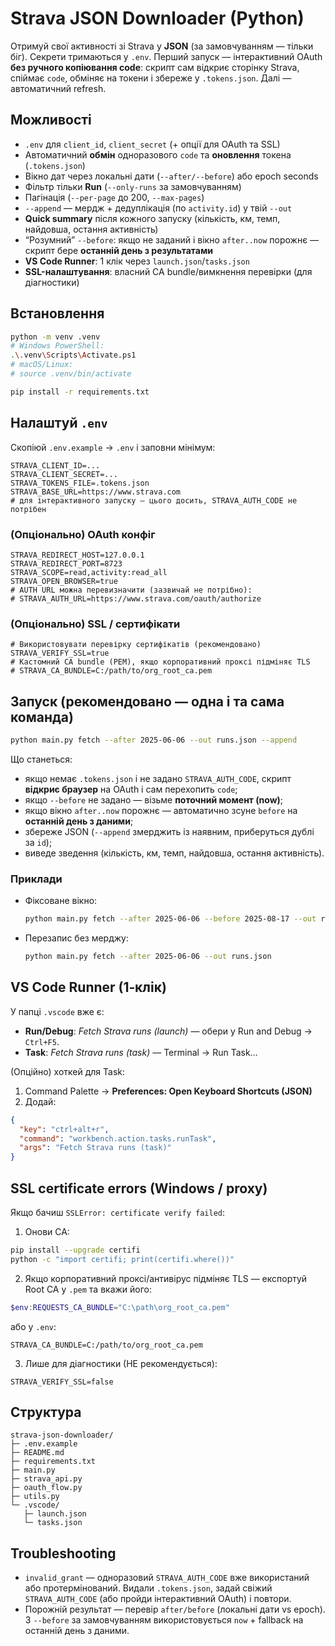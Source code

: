 
# Strava JSON Downloader (Python)

Отримуй свої активності зі Strava у **JSON** (за замовчуванням — тільки біг). Секрети тримаються у `.env`. 
Перший запуск — інтерактивний OAuth **без ручного копіювання code**: скрипт сам відкриє сторінку Strava, спіймає `code`, обміняє на токени і збереже у `.tokens.json`. Далі — автоматичний refresh.

## Можливості
- `.env` для `client_id`, `client_secret` (+ опції для OAuth та SSL)
- Автоматичний **обмін** одноразового `code` та **оновлення** токена (`.tokens.json`)
- Вікно дат через локальні дати (`--after/--before`) або epoch seconds
- Фільтр тільки **Run** (`--only-runs` за замовчуванням)
- Пагінація (`--per-page` до 200, `--max-pages`)
- `--append` — мердж + дедуплікація (по `activity.id`) у твій `--out`
- **Quick summary** після кожного запуску (кількість, км, темп, найдовша, остання активність)
- “Розумний” `--before`: якщо не заданий і вікно `after..now` порожнє — скрипт бере **останній день з результатами**
- **VS Code Runner**: 1 клік через `launch.json`/`tasks.json`
- **SSL-налаштування**: власний CA bundle/вимкнення перевірки (для діагностики)

## Встановлення
```bash
python -m venv .venv
# Windows PowerShell:
.\.venv\Scripts\Activate.ps1
# macOS/Linux:
# source .venv/bin/activate

pip install -r requirements.txt
```

## Налаштуй `.env`
Скопіюй `.env.example` → `.env` і заповни мінімум:
```
STRAVA_CLIENT_ID=...
STRAVA_CLIENT_SECRET=...
STRAVA_TOKENS_FILE=.tokens.json
STRAVA_BASE_URL=https://www.strava.com
# для інтерактивного запуску — цього досить, STRAVA_AUTH_CODE не потрібен
```

### (Опціонально) OAuth конфіг
```
STRAVA_REDIRECT_HOST=127.0.0.1
STRAVA_REDIRECT_PORT=8723
STRAVA_SCOPE=read,activity:read_all
STRAVA_OPEN_BROWSER=true
# AUTH URL можна перевизначити (зазвичай не потрібно):
# STRAVA_AUTH_URL=https://www.strava.com/oauth/authorize
```

### (Опціонально) SSL / сертифікати
```
# Використовувати перевірку сертифікатів (рекомендовано)
STRAVA_VERIFY_SSL=true
# Кастомний CA bundle (PEM), якщо корпоративний проксі підміняє TLS
# STRAVA_CA_BUNDLE=C:/path/to/org_root_ca.pem
```

## Запуск (рекомендовано — одна і та сама команда)
```bash
python main.py fetch --after 2025-06-06 --out runs.json --append
```
Що станеться:
- якщо немає `.tokens.json` і не задано `STRAVA_AUTH_CODE`, скрипт **відкриє браузер** на OAuth і сам перехопить `code`;
- якщо `--before` не задано — візьме **поточний момент (now)**;
- якщо вікно `after..now` порожнє — автоматично зсуне `before` на **останній день з даними**;
- збереже JSON (`--append` змерджить із наявним, приберуться дублі за `id`);
- виведе зведення (кількість, км, темп, найдовша, остання активність).

### Приклади
- Фіксоване вікно:
  ```bash
  python main.py fetch --after 2025-06-06 --before 2025-08-17 --out runs.json --append
  ```
- Перезапис без мерджу:
  ```bash
  python main.py fetch --after 2025-06-06 --out runs.json
  ```

## VS Code Runner (1‑клік)
У папці `.vscode` вже є:
- **Run/Debug**: *Fetch Strava runs (launch)* — обери у Run and Debug → `Ctrl+F5`.
- **Task**: *Fetch Strava runs (task)* — Terminal → Run Task…

(Опційно) хоткей для Task:
1) Command Palette → **Preferences: Open Keyboard Shortcuts (JSON)**  
2) Додай:
```json
{
  "key": "ctrl+alt+r",
  "command": "workbench.action.tasks.runTask",
  "args": "Fetch Strava runs (task)"
}
```

## SSL certificate errors (Windows / proxy)
Якщо бачиш `SSLError: certificate verify failed`:
1) Онови CA:
```bash
pip install --upgrade certifi
python -c "import certifi; print(certifi.where())"
```
2) Якщо корпоративний проксі/антивірус підміняє TLS — експортуй Root CA у `.pem` та вкажи його:
```powershell
$env:REQUESTS_CA_BUNDLE="C:\path\org_root_ca.pem"
```
або у `.env`:
```
STRAVA_CA_BUNDLE=C:/path/to/org_root_ca.pem
```
3) Лише для діагностики (НЕ рекомендується):
```
STRAVA_VERIFY_SSL=false
```

## Структура
```
strava-json-downloader/
├─ .env.example
├─ README.md
├─ requirements.txt
├─ main.py
├─ strava_api.py
├─ oauth_flow.py
├─ utils.py
└─ .vscode/
   ├─ launch.json
   └─ tasks.json
```

## Troubleshooting
- `invalid_grant` — одноразовий `STRAVA_AUTH_CODE` вже використаний або протермінований. Видали `.tokens.json`, задай свіжий `STRAVA_AUTH_CODE` (або пройди інтерактивний OAuth) і повтори.
- Порожній результат — перевір `after/before` (локальні дати vs epoch). З `--before` за замовчуванням використовується `now` + fallback на останній день з даними.
